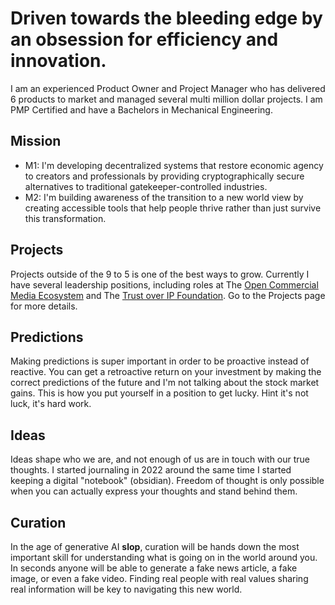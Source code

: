 # Driven towards the bleeding edge by an obsession for efficiency and innovation.

I am an experienced Product Owner and Project Manager who has delivered 6 products to market and managed several multi million dollar projects. I am PMP Certified and have a Bachelors in Mechanical Engineering.

## Mission

- M1: I'm developing decentralized systems that restore economic agency to creators and professionals by providing cryptographically secure alternatives to traditional gatekeeper-controlled industries.
- M2: I'm building awareness of the transition to a new world view by creating accessible tools that help people thrive rather than just survive this transformation.

## Projects
Projects outside of the 9 to 5 is one of the best ways to grow. Currently I have several leadership positions, including roles at The [Open Commercial Media Ecosystem](https://ocmeco.org) and The [Trust over IP Foundation](https://trustoverip.org/). Go to the Projects page for more details.

## Predictions
Making predictions is super important in order to be proactive instead of reactive. You can get a retroactive return on your investment by making the correct predictions of the future and I'm not talking about the stock market gains. This is how you put yourself in a position to get lucky. Hint it's not luck, it's hard work. 

## Ideas
Ideas shape who we are, and not enough of us are in touch with our true thoughts. I started journaling in 2022 around the same time I started keeping a digital "notebook" (obsidian). Freedom of thought is only possible when you can actually express your thoughts and stand behind them.

## Curation
In the age of generative AI **slop**, curation will be hands down the most important skill for understanding what is going on in the world around you. In seconds anyone will be able to generate a fake news article, a fake image, or even a fake video. Finding real people with real values sharing real information will be key to navigating this new world.
